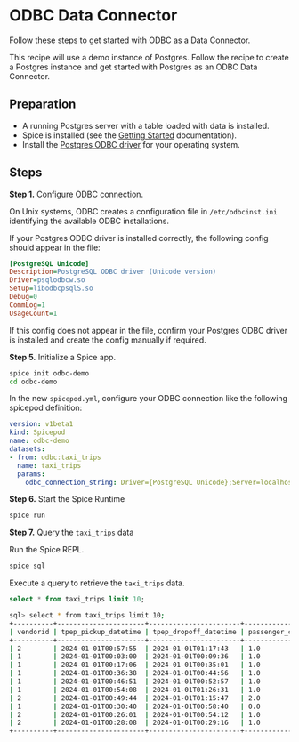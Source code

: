 # ODBC Data Connector

Follow these steps to get started with ODBC as a Data Connector.

This recipe will use a demo instance of Postgres. Follow the recipe to create a Postgres instance and get started with Postgres as an ODBC Data Connector.

## Preparation

- A running Postgres server with a table loaded with data is installed.
- Spice is installed (see the [Getting Started](https://docs.spiceai.org/getting-started) documentation).
- Install the [Postgres ODBC driver](https://odbc.postgresql.org/) for your operating system.

## Steps

**Step 1.** Configure ODBC connection.

On Unix systems, ODBC creates a configuration file in `/etc/odbcinst.ini` identifying the available ODBC installations.

If your Postgres ODBC driver is installed correctly, the following config should appear in the file:

```ini
[PostgreSQL Unicode]
Description=PostgreSQL ODBC driver (Unicode version)
Driver=psqlodbcw.so
Setup=libodbcpsqlS.so
Debug=0
CommLog=1
UsageCount=1
```

If this config does not appear in the file, confirm your Postgres ODBC driver is installed and create the config manually if required.

**Step 5.** Initialize a Spice app.

```bash
spice init odbc-demo
cd odbc-demo
```

In the new `spicepod.yml`, configure your ODBC connection like the following spicepod definition:

```yaml
version: v1beta1
kind: Spicepod
name: odbc-demo
datasets:
- from: odbc:taxi_trips
  name: taxi_trips
  params:
    odbc_connection_string: Driver={PostgreSQL Unicode};Server=localhost;Port=5432;Database=spice_demo;Uid=postgres
```

**Step 6.** Start the Spice Runtime

```bash
spice run
```

**Step 7.** Query the `taxi_trips` data

Run the Spice REPL.

```bash
spice sql
```

Execute a query to retrieve the `taxi_trips` data.

```sql
select * from taxi_trips limit 10;
```

```bash
sql> select * from taxi_trips limit 10;
+----------+----------------------+-----------------------+-----------------+---------------+------------+--------------------+--------------+--------------+--------------+-------------+-------+---------+------------+--------------+-----------------------+--------------+----------------------+-------------+
| vendorid | tpep_pickup_datetime | tpep_dropoff_datetime | passenger_count | trip_distance | ratecodeid | store_and_fwd_flag | pulocationid | dolocationid | payment_type | fare_amount | extra | mta_tax | tip_amount | tolls_amount | improvement_surcharge | total_amount | congestion_surcharge | airport_fee |
+----------+----------------------+-----------------------+-----------------+---------------+------------+--------------------+--------------+--------------+--------------+-------------+-------+---------+------------+--------------+-----------------------+--------------+----------------------+-------------+
| 2        | 2024-01-01T00:57:55  | 2024-01-01T01:17:43   | 1.0             | 1.72          | 1.0        | N                  | 186          | 79           | 2            | 17.7        | 1.0   | 0.5     | 0.0        | 0.0          | 1.0                   | 22.7         | 2.5                  | 0.0         |
| 1        | 2024-01-01T00:03:00  | 2024-01-01T00:09:36   | 1.0             | 1.8           | 1.0        | N                  | 140          | 236          | 1            | 10.0        | 3.5   | 0.5     | 3.75       | 0.0          | 1.0                   | 18.75        | 2.5                  | 0.0         |
| 1        | 2024-01-01T00:17:06  | 2024-01-01T00:35:01   | 1.0             | 4.7           | 1.0        | N                  | 236          | 79           | 1            | 23.3        | 3.5   | 0.5     | 3.0        | 0.0          | 1.0                   | 31.3         | 2.5                  | 0.0         |
| 1        | 2024-01-01T00:36:38  | 2024-01-01T00:44:56   | 1.0             | 1.4           | 1.0        | N                  | 79           | 211          | 1            | 10.0        | 3.5   | 0.5     | 2.0        | 0.0          | 1.0                   | 17.0         | 2.5                  | 0.0         |
| 1        | 2024-01-01T00:46:51  | 2024-01-01T00:52:57   | 1.0             | 0.8           | 1.0        | N                  | 211          | 148          | 1            | 7.9         | 3.5   | 0.5     | 3.2        | 0.0          | 1.0                   | 16.1         | 2.5                  | 0.0         |
| 1        | 2024-01-01T00:54:08  | 2024-01-01T01:26:31   | 1.0             | 4.7           | 1.0        | N                  | 148          | 141          | 1            | 29.6        | 3.5   | 0.5     | 6.9        | 0.0          | 1.0                   | 41.5         | 2.5                  | 0.0         |
| 2        | 2024-01-01T00:49:44  | 2024-01-01T01:15:47   | 2.0             | 10.82         | 1.0        | N                  | 138          | 181          | 1            | 45.7        | 6.0   | 0.5     | 10.0       | 0.0          | 1.0                   | 64.95        | 0.0                  | 1.75        |
| 1        | 2024-01-01T00:30:40  | 2024-01-01T00:58:40   | 0.0             | 3.0           | 1.0        | N                  | 246          | 231          | 2            | 25.4        | 3.5   | 0.5     | 0.0        | 0.0          | 1.0                   | 30.4         | 2.5                  | 0.0         |
| 2        | 2024-01-01T00:26:01  | 2024-01-01T00:54:12   | 1.0             | 5.44          | 1.0        | N                  | 161          | 261          | 2            | 31.0        | 1.0   | 0.5     | 0.0        | 0.0          | 1.0                   | 36.0         | 2.5                  | 0.0         |
| 2        | 2024-01-01T00:28:08  | 2024-01-01T00:29:16   | 1.0             | 0.04          | 1.0        | N                  | 113          | 113          | 2            | 3.0         | 1.0   | 0.5     | 0.0        | 0.0          | 1.0                   | 8.0          | 2.5                  | 0.0         |
+----------+----------------------+-----------------------+-----------------+---------------+------------+--------------------+--------------+--------------+--------------+-------------+-------+---------+------------+--------------+-----------------------+--------------+----------------------+-------------+
```
